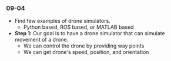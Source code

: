 ### 09-04
* Find few examples of drone simulators. 
  * Python based, ROS based, or MATLAB based
* **Step 1:** Our goal is to have a drone simulator that can simulate movement of a drone. 
  * We can control the drone by providing way points
  * We can get drone's speed, position, and orientation
